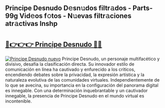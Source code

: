 ## Principe Desnudo D𝚎sn𝚞dos filtr𝚊dos - Parts-99g Vid𝚎os f𝚘tos - N𝚞evas filtr𝚊ciones atr𝚊ctivas lnshp

# <h2><a href="http://mb3qk3.tromn.icu/?c=Principe+Desnudo">🔗👉👉👉 Principe Desnudo 🔗🔗</a></h2>

[![Principe Desnudo nuevo](https://i.imgur.com/pEAQMta.gif)](http://mb3qk3.tromn.icu/?c=Principe+Desnudo)
Principe Desnudo, un personaje multifacético y divisivo, desafía la clasificación directa. Su innovador estilo de comunicación en línea ha cautivado y enfurecido a los críticos, encendiendo debates sobre la privacidad, la expresión artística y la naturaleza evolutiva de las comunidades virtuales. Independientemente de lo que se avecina, su importancia en la configuración del panorama digital es innegable. Con una determinación inquebrantable y un cautivador innegable, la presencia de Principe Desnudo en el mundo virtual es incontenible.
